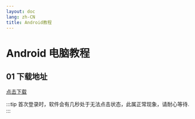 ```yaml
---
layout: doc
lang: zh-CN
title: Android教程
---
```


# Android 电脑教程

## 01 下载地址

[点击下载](https://154.26.185.131:50089/d/home/alist_files/client/3.10/cooc/Digilink-1.3.10-universal-release.apk)

:::tip
首次登录时，软件会有几秒处于无法点击状态，此属正常现象，请耐心等待.
:::
